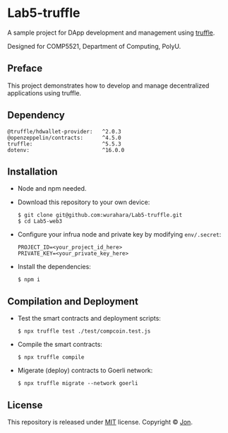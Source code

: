 # Lab5-truffle

A sample project for DApp development and management using [truffle](https://trufflesuite.com/).

Designed for COMP5521, Department of Computing, PolyU.

## Preface

This project demonstrates how to develop and manage decentralized applications using truffle.

## Dependency

```
@truffle/hdwallet-provider:   ^2.0.3
@openzeppelin/contracts:      ^4.5.0
truffle:                      ^5.5.3
dotenv:                       ^16.0.0
```

## Installation

- Node and npm needed.

- Download this repository to your own device:

  ```shell
  $ git clone git@github.com:wurahara/Lab5-truffle.git
  $ cd Lab5-web3
  ```

- Configure your infrua node and private key by modifying `env/.secret`:

  ```
  PROJECT_ID=<your_project_id_here>
  PRIVATE_KEY=<your_private_key_here>
  ```

- Install the dependencies:

  ```shell
  $ npm i
  ```

## Compilation and Deployment

- Test the smart contracts and deployment scripts:

  ```shell
  $ npx truffle test ./test/compcoin.test.js
  ```

- Compile the smart contracts:

  ```shell
  $ npx truffle compile
  ```

- Migerate (deploy) contracts to Goerli network:

  ```shell
  $ npx truffle migrate --network goerli
  ```

## License

This repository is released under [MIT](https://github.com/wurahara/Lab5-truffle/blob/main/LICENSE) license. Copyright © [Jon](https://github.com/wurahara).